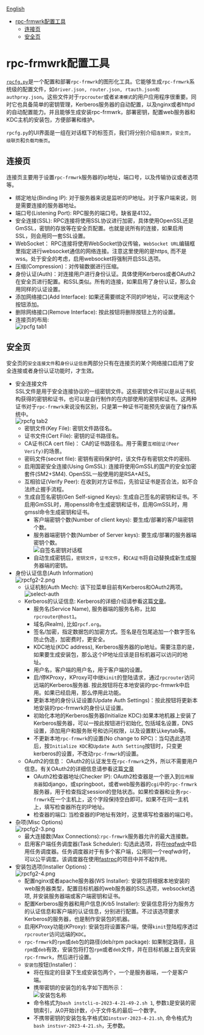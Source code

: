 [English](./README.md)
- [rpc-frmwrk配置工具](#rpc-frmwrk配置工具)
  - [连接页](#连接页)
  - [安全页](#安全页)


# rpc-frmwrk配置工具
[`rpcfg.py`](./rpcfg.py)是一个配置和部署`rpc-frmwrk`的图形化工具。它能够生成`rpc-frmwrk`系统级的配置文件，如`driver.json, router.json, rtauth.json和authprxy.json`。这些文件对于`rpcrouter`或者`紧凑模式`的用户应用程序很重要。同时它也具备简单的密钥管理，Kerberos服务器的自动配置，以及nginx或者httpd的自动配置能力。并且能够生成安装rpc-frmwrk，部署密钥，配置web服务器和KDC主机的安装包，方便部署和维护。

`rpcfg.py`的UI界面是一组在对话框下的标签页，我们将分别介绍`连接页`，`安全页`，`级联页`和`负载均衡页`。
## 连接页
  连接页主要用于设置`rpc-frmwrk`服务器的ip地址，端口号，以及传输协议或者选项等。
  * 绑定地址(Binding IP): 对于服务器来说是监听的IP地址。对于客户端来说，则是需要连接的服务器地址。
  * 端口号(Listening Port): RPC服务的端口号。缺省是4132。
  * 安全连接(SSL): RPC连接将使用SSL协议进行加密，具体使用OpenSSL还是GmSSL，密钥的存放等在安全页配置。也就是说所有的连接，如果启用SSL，则会用同一套SSL设置。
  * WebSocket： RPC连接将使用WebSocket协议传输，`WebSocket URL`编辑框里指定进行websocket通信的网络连接。注意这里使用的是https, 而不是wss。处于安全的考虑，启用websocket将强制开启SSL选项。
  * 压缩(Compression)：对传输数据进行压缩。
  * 身份认证(Auth)：对连接用户进行身份认证。具体使用Kerberos或者OAuth2在安全页进行配置。和SSL类似。所有的连接，如果启用了身份认证，那么会用同样的认证设置。
  * 添加网络接口(Add Interface): 如果还需要绑定不同的IP地址，可以使用这个按钮添加。
  * 删除网络接口(Remove Interface): 按此按钮将删除按钮上方的设置。
  * 连接页的布局:   
        ![rpcfg tab1](../pics/rpcfg.png)
## 安全页
  安全页的`安全连接文件`和`身份认证信息`两部分只有在连接页的某个网络接口启用了安全连接或者身份认证功能时，才生效。  
  * 安全连接文件   
      SSL文件是用于安全连接协议的一组密钥文件。这些密钥文件可以是从证书机构获得的密钥和证书，也可以是自行制作的在内部使用的密钥和证书。这两种证书对于`rpc-frmwrk`来说没有区别，只是第一种证书可能预先安装在了操作系统中。   
        ![rpcfg tab2](../pics/rpcfg2-1.png)
      * 密钥文件(Key File): 密钥文件路径名。
      * 证书文件(Cert File): 密钥的证书路径名。
      * CA证书(CA cert file)： CA的证书路径名。用于需要`互相验证(Peer Verify)`的场景。
      * 密码文件(secret file): 密钥有密码保护时，该文件存有密钥文件的密码. 
      * 启用国密安全连接(Using GmSSL): 连接将使用GmSSL的国产的安全加密套件(SM2+SM4). OpenSSL一般使用的是RSA+AES。
      * 互相验证(Verify Peer): 在收到对方证书后，先验证证书是否合法，如不合法终止握手流程。
      * 生成自签名密钥(Gen Self-signed Keys): 生成自己签名的密钥和证书。不启用GmSSL时，用openssl命令生成密钥和证书，启用GmSSL时，用gmssl命令生成密钥和证书。
        * 客户端密钥个数(Number of client keys): 要生成/部署的客户端密钥个数。
        * 服务器端密钥个数(Number of Server keys): 要生成/部署的服务器端密钥个数。   
            ![自签名密钥对话框](../pics/gen-self-signed-key.png)
        * 自动生成密钥后，`密钥文件`，`证书文件`，和`CA证书`将自动替换成新生成服务器端的密钥。
  * 身份认证信息(Auth Information)   
        ![rpcfg2-2.png](../pics/rpcfg2-2.png)
    * 认证机制(Auth Mech): 该下拉菜单目前有Kerberos和OAuth2两项。   
        ![select-auth](../pics/select-auth-mech.png)
    * Kerberos的认证信息:
        Kerberos的详细介绍请参看这篇[文章](../rpc/security/README_cn.md)。
      * 服务名(Service Name), 服务器端的服务名称，比如`rpcrouter@host1`。
      * 域名(Realm), 比如`rpcf.org`。
      * 签名/加密，指定数据包的加密方式。签名是在包尾追加一个数字签名防止伪造，加密费时，更安全。
      * KDC地址(KDC address), Kerberos服务器的ip地址。需要注意的是，如果要生成安装包，那么这个IP地址应该是目标机器可以访问的地址。
      * 用户名，客户端的用户名，用于客户端的设置。
      * 启/停KProxy，KProxy可中继`kinit`的登陆请求，通过`rpcrouter`访问远端的Kerberos服务器. 按此按钮将在本地安装的rpc-frmwrk中启用。如果已经启用，那么停用此功能。
      * 更新本地的身份认证设置(Update Auth Settings)：按此按钮将更新本地安装的rpc-frmwrk的身份认证设置。
      * 初始化本地的Kerberos服务器(Initialize KDC):如果本地机器上安装了Kerberos服务器，可以一按此按钮进行初始化, 包括域名设置，DNS设置，添加用户和服务账号和访问权限，以及设置默认keytab等。
      * 不更新本地`rpc-frmwrk`的设置(No change to RPC)：当勾选此选项后，按`Initialize KDC`和`Update Auth Setting`按钮时，只变更kerberos的设置，不改动`rpc-frmwrk`的设置。
    * OAuth2的信息：
      OAuth2的认证发生在`rpc-frmwrk`之外，所以不需要用户信息。有关OAuth2的详细信息请参看这篇[文章](../rpc/security/README_cn.md#oauth2)
      * OAuth2检查器地址(Checker IP): OAuth2检查器是一个嵌入到`应用服务器`如django，或springboot，或者web服务器的`cgi`中的`rpc-frmwrk`服务器，用于检查指定session的登陆状态。如果检查器和业务`rpc-frmwrk`在一个主机上，这个字段保持空白即可。如果不在同一主机上，填写检查器所在的IP地址。
      * 检查器的端口: 当检查器的IP地址有效时，这里填写检查器的端口号。
  * 杂项(Misc Options)   
        ![rpcfg2-3.png](../pics/rpcfg2-3.png)
    * 最大连接数(Max Connections):`rpc-frmwrk`服务器允许的最大连接数。
    * 启用客户端任务调度器(Task Scheduler): 勾选此选项，将在[reqfwdr](../Concept_cn.md#rpcrouter)中启用任务调度器。任务调度器对于有多个客户端，公用同一个reqfwdr时，可以公平调度。该调度器在使用[fastrpc](../Concept_cn.md#fastrpc和builtinrt-app)的项目中并不起作用。
  * 安装包选项(Installer Options)：   
        ![rpcfg2-4.png](../pics/rpcfg2-4.png)
    * 配置nginx或者apache服务器(WS Installer): 安装包将根据本地安装的web服务器类型，配置目标机器的web服务器的SSL选项，websocket选项, 并安装服务器端或客户端密钥和证书。
    * 配置Kerberos服务器和用户信息(Krb5 Installer): 安装信息将分为服务方的认证信息和客户端的认证信息，分别进行配置。不过该选项要求Kerberos的服务器，也是制作安装包的机器。
    * 启用KProxy功能(KProxy): 安装包将设置客户端，使得`kinit`登陆程序透过`rpcrouter`访问远端的`KDC`。
    * `rpc-frmwrk`的`rpm`或`deb`包的路径(deb/rpm package): 如果制定路径，且`rpm`或`deb`有效，安装包将打包`rpm`或者`deb`文件，并在目标机器上首先安装`rpc-frmwrk`，然后进行设置。
    * `安装包`按钮(Installer)：
        * 将在指定的目录下生成安装包两个，一个是服务器端，一个是客户端。
        * 携带密钥的安装包的名字如下图所示：   
        ![安装包名称](../pics/installer-name.png)   
        * 命令格式为`bash instcli-o-2023-4-21-49-2.sh 1`, 参数`1`是安装的密钥索引，从0开始计数，小于文件名的最后一个数字。
        * 不携带密钥的安装包名字格式如`instsvr-2023-4-21.sh`, 命令格式为`bash instsvr-2023-4-21.sh`，无参数。

